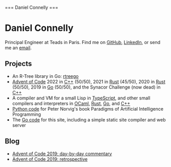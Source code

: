 === Daniel Connelly ===

# Daniel Connelly

Principal Engineer at Teads in Paris. Find me on [GitHub](https://github.com/dhconnelly/), [LinkedIn](https://www.linkedin.com/in/dhconnelly/), or send me an [email](mailto:dhconnelly@gmail.com).

## Projects
- An R-Tree library in Go: [rtreego](https://github.com/dhconnelly/rtreego)
- [Advent of Code](https://adventofcode.com/) 2022 in [C++](https://github.com/dhconnelly/advent-of-code-2022) (50/50), 2021 in [Rust](https://github.com/dhconnelly/advent-of-code-2021) (45/50), 2020 in [Rust](https://github.com/dhconnelly/advent-of-code-2020) (50/50), 2019 in [Go](https://github.com/dhconnelly/advent-of-code-2019) (50/50), and the Synacor Challenge (now dead) in [C++](https://github.com/dhconnelly/synacorpp)
- A compiler and VM for a small Lisp in [TypeScript](https://github.com/dhconnelly/parents), and other small compilers and interpreters in [OCaml](https://github.com/dhconnelly/ungulate), [Rust](https://github.com/dhconnelly/crab), [Go](https://github.com/dhconnelly/yalig), and [C++](https://github.com/dhconnelly/ts)
- [Python code](https://github.com/dhconnelly/paip-python) for Peter Norvig's book Paradigms of Artificial Intelligence Programming
- The [Go code](https://github.com/dhconnelly/dhcdev) for this site, including a simple static site compiler and web server

## Blog
- [Advent of Code 2019: day-by-day commentary](/advent-of-code-2019-commentary.html)
- [Advent of Code 2019: retrospective](/advent-of-code-2019-retrospective.html)
